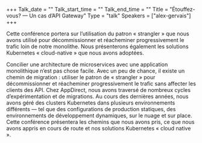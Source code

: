 +++
Talk_date = ""
Talk_start_time = ""
Talk_end_time = ""
Title = "Étouffez-vous? — Un cas d’API Gateway"
Type = "talk"
Speakers = ["alex-gervais"]
+++

Cette conférence portera sur l’utilisation du patron « strangler » que nous avons utilisé pour décommissionner et réacheminer progressivement le trafic loin de notre monolithe. Nous présenterons également les solutions Kubernetes « cloud-native » que nous avons adoptées.

Concilier une architecture de microservices avec une application monolithique n’est pas chose facile. Avec un peu de chance, il existe un chemin de migration : utiliser le patron de « strangler » pour décommissionner et réacheminer progressivement le trafic sans affecter les clients des API. Chez AppDirect, nous avons traversé de nombreux cycles d’expérimentation et de migrations. Au cours des dernières années, nous avons géré des clusters Kubernetes dans plusieurs environnements différents — tel que des configurations de production statiques, des environnements de développement dynamiques, sur le nuage et sur place. Cette conférence présentera les chemins que nous avons pris, ce que nous avons appris en cours de route et nos solutions Kubernetes « cloud native ».
